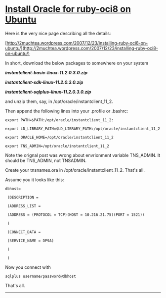 # [Install Oracle for ruby-oci8 on Ubuntu](http://2muchtea.wordpress.com/2007/12/23/installing-ruby-oci8-on-ubuntu/)

Here is the very nice page describing all the details:

[http://2muchtea.wordpress.com/2007/12/23/installing-ruby-oci8-on-ubuntu/](http://2muchtea.wordpress.com/2007/12/23/installing-ruby-oci8-on-ubuntu/)

In short, download the below packages to somewhere on your system

 **_instantclient-basic-linux-11.2.0.3.0.zip_**

 **_instantclient-sdk-linux-11.2.0.3.0.zip_**

 **_instantclient-sqlplus-linux-11.2.0.3.0.zip_**

and unzip them, say, in /opt/oracle/instantclient_11_2.

Then append the following lines into your .profile or .bashrc:

```
export PATH=$PATH:/opt/oracle/instantclient_11_2:

export LD_LIBRARY_PATH=$LD_LIBRARY_PATH:/opt/oracle/instantclient_11_2

export ORACLE_HOME=/opt/oracle/instantclient_11_2

export TNS_ADMIN=/opt/oracle/instantclient_11_2
```
Note the orignal post was wrong about envrionment variable TNS_ADMIN. It should be TNS_ADMIN, not TNSADMIN.

Create your tnsnames.ora in /opt/oracle/instantclient_11_2. That's all.

Assume you it looks like this:

```
dbhost=

 (DESCRIPTION =

 (ADDRESS_LIST =

 (ADDRESS = (PROTOCOL = TCP)(HOST = 10.216.21.75)(PORT = 1521))

 )

 (CONNECT_DATA =

 (SERVICE_NAME = DP9A)

 )

 )
```

Now you connect with

`sqlplus username/password@dbhost`

That's all.

---
